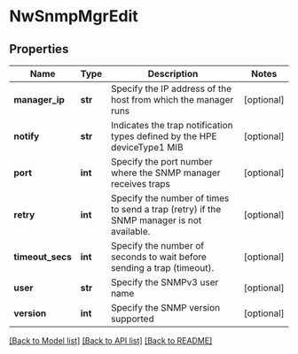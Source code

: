 # NwSnmpMgrEdit

## Properties
Name | Type | Description | Notes
------------ | ------------- | ------------- | -------------
**manager_ip** | **str** | Specify the IP address of the host from which the manager runs | [optional] 
**notify** | **str** | Indicates the trap notification types defined by the HPE deviceType1 MIB | [optional] 
**port** | **int** | Specify the port number where the SNMP manager receives traps | [optional] 
**retry** | **int** | Specify the number of times to send a trap (retry) if the SNMP manager is not available. | [optional] 
**timeout_secs** | **int** | Specify the number of seconds to wait before sending a trap (timeout). | [optional] 
**user** | **str** | Specify the SNMPv3 user name | [optional] 
**version** | **int** | Specify the SNMP version supported | [optional] 

[[Back to Model list]](../README.md#documentation-for-models) [[Back to API list]](../README.md#documentation-for-api-endpoints) [[Back to README]](../README.md)


